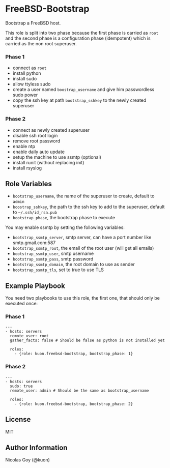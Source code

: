 FreeBSD-Bootstrap
=================

Bootstrap a FreeBSD host.

This role is split into two phase because the first phase is carried
as `root` and the second phase is a configuration phase (idempotent) which
is carried as the non root superuser.

### Phase 1

- connect as `root`
- install python
- install sudo
- allow ttyless sudo
- create a user named `boostrap_username` and give him passwordless sudo power
- copy the ssh key at path `bootstrap_sshkey` to the newly created superuser

### Phase 2

- connect as newly created superuser
- disable ssh root login
- remove root password
- enable ntp
- enable daily auto update
- setup the machine to use ssmtp (optional)
- install runit (without replacing init)
- install rsyslog



Role Variables
--------------

- `bootstrap_username`, the name of the superuser to create, default to `admin`
- `boostrap_sshkey`, the path to the ssh key to add to the superuser, default
  to `~/.ssh/id_rsa.pub`
- `bootstrap_phase`, the bootstrap phase to execute

You may enable ssmtp by setting the following variables:

- `bootstrap_ssmtp_server`, smtp server, can have a port number like
  smtp.gmail.com:587
- `bootstrap_ssmtp_root`, the email of the root user (will get all emails)
- `bootstrap_ssmtp_user`, smtp username
- `bootstrap_ssmtp_pass`, smtp password
- `bootstrap_ssmtp_domain`, the root domain to use as sender
- `bootstrap_ssmtp_tls`, set to true to use TLS

Example Playbook
----------------

You need two playbooks to use this role, the first one, that should only be
executed once:


### Phase 1

    ---
    - hosts: servers
      remote_user: root
      gather_facts: false # Should be false as python is not installed yet

      roles:
        - {role: kuon.freebsd-bootstrap, bootstrap_phase: 1}

### Phase 2

    ---
    - hosts: servers
      sudo: true
      remote_user: admin # Should be the same as bootstrap_username

      roles:
        - {role: kuon.freebsd-bootstrap, bootstrap_phase: 2}


License
-------

MIT

Author Information
------------------

Nicolas Goy (@kuon)
